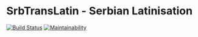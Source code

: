 # SrbTransLatin - Serbian Latinisation

[![Build Status](https://travis-ci.org/seebeen/SrbTransLatin.svg?branch=master)](https://travis-ci.org/seebeen/SrbTransLatin)
[![Maintainability](https://api.codeclimate.com/v1/badges/48c1c02c637f48135b1a/maintainability)](https://codeclimate.com/github/seebeen/SrbTransLatin/maintainability)